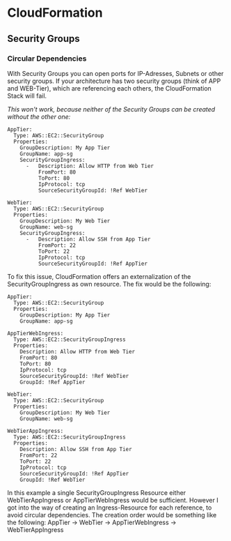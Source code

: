 # CloudFormation
## Security Groups
### Circular Dependencies
With Security Groups you can open ports for IP-Adresses, Subnets or other security groups. If your architecture has two security groups (think of APP and WEB-Tier), which are referencing each others, the CloudFormation Stack will fail.

*This won't work, because neither of the Security Groups can be created without the other one:*
```
AppTier:
  Type: AWS::EC2::SecurityGroup
  Properties: 
    GroupDescription: My App Tier
    GroupName: app-sg
    SecurityGroupIngress: 
      -   Description: Allow HTTP from Web Tier
          FromPort: 80
          ToPort: 80
          IpProtocol: tcp
          SourceSecurityGroupId: !Ref WebTier
          
WebTier:
  Type: AWS::EC2::SecurityGroup
  Properties: 
    GroupDescription: My Web Tier
    GroupName: web-sg
    SecurityGroupIngress: 
      -   Description: Allow SSH from App Tier
          FromPort: 22
          ToPort: 22
          IpProtocol: tcp
          SourceSecurityGroupId: !Ref AppTier

```

To fix this issue, CloudFormation offers an externalization of the SecurityGroupIngress as own resource. The fix would be the following:

```
AppTier:
  Type: AWS::EC2::SecurityGroup
  Properties: 
    GroupDescription: My App Tier
    GroupName: app-sg
    
AppTierWebIngress:
  Type: AWS::EC2::SecurityGroupIngress
  Properties: 
    Description: Allow HTTP from Web Tier
    FromPort: 80
    ToPort: 80
    IpProtocol: tcp
    SourceSecurityGroupId: !Ref WebTier
    GroupId: !Ref AppTier

WebTier:
  Type: AWS::EC2::SecurityGroup
  Properties: 
    GroupDescription: My Web Tier
    GroupName: web-sg

WebTierAppIngress:
  Type: AWS::EC2::SecurityGroupIngress
  Properties:
    Description: Allow SSH from App Tier
    FromPort: 22
    ToPort: 22
    IpProtocol: tcp
    SourceSecurityGroupId: !Ref AppTier
    GroupId: !Ref WebTier
```

In this example a single SecurityGroupIngress Resource either WebTierAppIngress or AppTierWebIngress would be sufficient. However I got into the way of creating an Ingress-Resource for each reference, to avoid circular dependencies.
The creation order would be something like the following: AppTier -> WebTier -> AppTierWebIngress -> WebTierAppIngress
